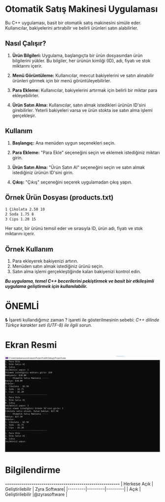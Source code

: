 # Otomatik Satış Makinesi Uygulaması

Bu C++ uygulaması, basit bir otomatik satış makinesini simüle eder. Kullanıcılar, bakiyelerini artırabilir ve belirli ürünleri satın alabilirler.

## Nasıl Çalışır?

1. **Ürün Bilgileri:** Uygulama, başlangıçta bir ürün dosyasından ürün bilgilerini yükler. Bu bilgiler, her ürünün kimliği (ID), adı, fiyatı ve stok miktarını içerir.

2. **Menü Görüntüleme:** Kullanıcılar, mevcut bakiyelerini ve satın alınabilir ürünleri görmek için bir menü görüntüleyebilirler.

3. **Para Ekleme:** Kullanıcılar, bakiyelerini artırmak için belirli bir miktar para ekleyebilirler.

4. **Ürün Satın Alma:** Kullanıcılar, satın almak istedikleri ürünün ID'sini girebilirler. Yeterli bakiyeleri varsa ve ürün stokta ise satın alma işlemi gerçekleşir.

## Kullanım

1. **Başlangıç:** Ana menüden uygun seçenekleri seçin.
   
2. **Para Ekleme:** "Para Ekle" seçeneğini seçin ve eklemek istediğiniz miktarı girin.

3. **Ürün Satın Alma:** "Ürün Satın Al" seçeneğini seçin ve satın almak istediğiniz ürünün ID'sini girin.

4. **Çıkış:** "Çıkış" seçeneğini seçerek uygulamadan çıkış yapın.

## Örnek Ürün Dosyası (products.txt)

```
1 Çikolata 2.50 10
2 Soda 1.75 8
3 Cips 1.20 15
```


Her satır, bir ürünü temsil eder ve sırasıyla ID, ürün adı, fiyatı ve stok miktarını içerir.

## Örnek Kullanım

1. Para ekleyerek bakiyenizi artırın.
2. Menüden satın almak istediğiniz ürünü seçin.
3. Satın alma işlemi gerçekleştiğinde kalan bakiyenizi kontrol edin.

***Bu uygulama, temel C++ becerilerini pekiştirmek ve basit bir etkileşimli uygulama geliştirmek için kullanılabilir.***


# ÖNEMLİ
**₺** İşareti kullandığımız zaman ? işareti ile gösterilmesinin sebebi: *C++ dilinde Türkçe karakter seti (UTF-8) ile ilgili sorun.*


# Ekran Resmi
![zyrasoftware](kodde3.png)

# Bilgilendirme
**---------------------------------------------------------**
| Herkese Açık | Geliştirilebilir | Zyra Software|
|---------|---------|---------|
| Açık | Geliştirilebilir |@zyrasoftware |

